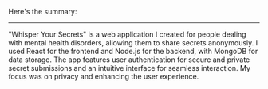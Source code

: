 Here's the summary:

---

"Whisper Your Secrets" is a web application I created for people dealing with mental health disorders, allowing them to share secrets anonymously. I used React for the frontend and Node.js for the backend, with MongoDB for data storage. The app features user authentication for secure and private secret submissions and an intuitive interface for seamless interaction. My focus was on privacy and enhancing the user experience.
